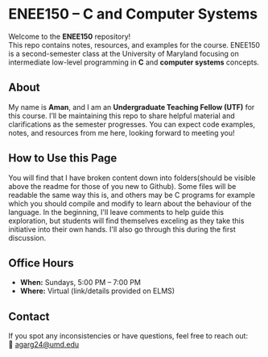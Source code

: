 # ENEE150 – C and Computer Systems

Welcome to the **ENEE150** repository!  
This repo contains notes, resources, and examples for the course. ENEE150 is a second-semester class at the University of Maryland focusing on intermediate low-level programming in **C** and **computer systems** concepts.

## About
My name is **Aman**, and I am an **Undergraduate Teaching Fellow (UTF)** for this course. I’ll be maintaining this repo to share helpful material and clarifications as the semester progresses. You can expect code examples, notes, and resources from me here, looking forward to meeting you!

## How to Use this Page
You will find that I have broken content down into folders(should be visible above the readme for those of you new to Github). Some files will be readable the same way this is, and others may be C programs for example which you should compile and modify to learn about the behaviour of the language. In the beginning, I'll leave comments to help guide this exploration, but students will find themselves exceling as they take this initiative into their own hands. I'll also go through this during the first discussion.

## Office Hours
- **When:** Sundays, 5:00 PM – 7:00 PM  
- **Where:** Virtual (link/details provided on ELMS)

## Contact
If you spot any inconsistencies or have questions, feel free to reach out:  
📧 [agarg24@umd.edu](mailto:agarg24@umd.edu)
